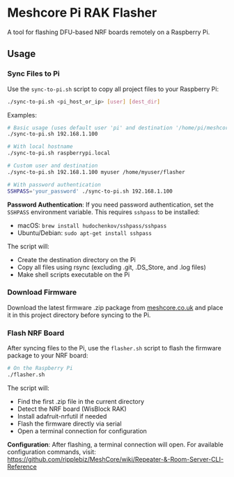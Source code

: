 # Meshcore Pi RAK Flasher

A tool for flashing DFU-based NRF boards remotely on a Raspberry Pi.

## Usage

### Sync Files to Pi

Use the `sync-to-pi.sh` script to copy all project files to your Raspberry Pi:

```bash
./sync-to-pi.sh <pi_host_or_ip> [user] [dest_dir]
```

Examples:
```bash
# Basic usage (uses default user 'pi' and destination '/home/pi/meshcore-pi-rak-flasher')
./sync-to-pi.sh 192.168.1.100

# With local hostname
./sync-to-pi.sh raspberrypi.local

# Custom user and destination
./sync-to-pi.sh 192.168.1.100 myuser /home/myuser/flasher

# With password authentication
SSHPASS='your_password' ./sync-to-pi.sh 192.168.1.100
```

**Password Authentication**: If you need password authentication, set the `SSHPASS` environment variable. This requires `sshpass` to be installed:
- macOS: `brew install hudochenkov/sshpass/sshpass`
- Ubuntu/Debian: `sudo apt-get install sshpass`

The script will:
- Create the destination directory on the Pi
- Copy all files using rsync (excluding .git, .DS_Store, and .log files)
- Make shell scripts executable on the Pi

### Download Firmware

Download the latest firmware .zip package from [meshcore.co.uk](https://meshcore.co.uk) and place it in this project directory before syncing to the Pi.

### Flash NRF Board

After syncing files to the Pi, use the `flasher.sh` script to flash the firmware package to your NRF board:

```bash
# On the Raspberry Pi
./flasher.sh
```

The script will:
- Find the first .zip file in the current directory
- Detect the NRF board (WisBlock RAK)
- Install adafruit-nrfutil if needed
- Flash the firmware directly via serial
- Open a terminal connection for configuration

**Configuration**: After flashing, a terminal connection will open. For available configuration commands, visit: https://github.com/ripplebiz/MeshCore/wiki/Repeater-&-Room-Server-CLI-Reference